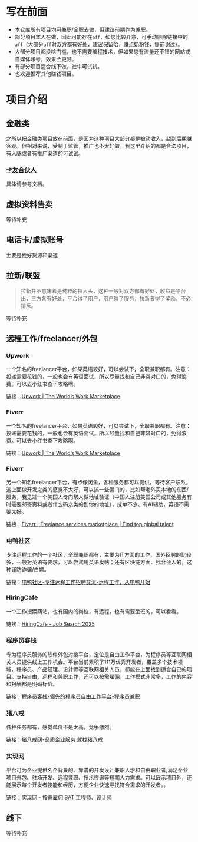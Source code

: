 # 写在前面

- 本仓库所有项目均可兼职/全职去做，但建议前期作为兼职。
- 部分项目本人在做，因此可能存在`aff`，如您比较介意，可手动删除链接中的`aff`（大部分`aff`对双方都有好处，建议保留哈，赚点奶粉钱，提前谢过）。
- 大部分项目都没啥门槛，也不需要编程技术，但如果您有流量还不错的网站或自媒体账号，效果会更好。
- 有部分项目适合线下做，社牛可试试。
- 也欢迎推荐其他赚钱项目。

# 项目介绍

## 金融类

之所以把金融类项目放在前面，是因为这种项目大部分都是被动收入，越到后期越客观。但相对来说，受制于监管，推广也不太好做。我这里介绍的都是合法项目，有人脉或者有推广渠道的可试试。

### [卡友合伙人](docs/卡友合伙人.md)

具体请参考文档。

## 虚拟资料售卖

等待补充

## 电话卡/虚拟账号

主要是找好货源和渠道

## 拉新/联盟

> 拉新并不意味着是纯粹的拉人头，这种一般对双方都有好处，收益是平台出，三方各有好处，平台得了用户，用户得了服务，拉新者得了奖励，不必排斥。

等待补充

## 远程工作/freelancer/外包

### Upwork

一个知名的freelancer平台，如果英语较好，可以尝试下，全职兼职都有。注意：投递需要花钱的，一般也会有英语面试，所以尽量找和自己非常对口的，免得浪费。可以去小红书查下攻略啊。

链接：[Upwork | The World’s Work Marketplace](https://www.upwork.com/)

### Fiverr

一个知名的freelancer平台，如果英语较好，可以尝试下，全职兼职都有。注意：投递需要花钱的，一般也会有英语面试，所以尽量找和自己非常对口的，免得浪费。可以去小红书查下攻略啊。

链接：[Upwork | The World’s Work Marketplace](https://www.upwork.com/)

### Fiverr

另一个知名freelancer平台，有点像闲鱼，各种服务都可以提供，等待客户联系，这上面做开发之类的感觉不太好，可以搞一些偏门的，比如帮老外买本地的东西/服务，我见过一个美国人专门帮人做地址验证（中国人注册美国公司或其他服务有时需要邮寄资料或者什么码之类的到你的地址），成单不少。有AI辅助，英语不需要太好。

链接：[Fiverr | Freelance services marketplace | Find top global talent](https://www.fiverr.com/)

### 电鸭社区

专注远程工作的一个社区，全职兼职都有，主要为IT方面的工作，国外招聘的比较多，一般对英语有要求，可以尝试用英语发帖；还有区块链方面、找合伙人的，这种谨防诈骗/白嫖。

链接：[电鸭社区-专注远程工作招聘交流-远程工作，从电鸭开始](https://eleduck.com/)

### HiringCafe

一个工作搜索网站，也有国内的岗位，有远程，也有需要坐班的，可以看看。

链接：[HiringCafe - Job Search 2025](https://hiring.cafe/)

### 程序员客栈
专为程序员服务的软件外包对接平台，定位是自由工作平台，为程序员等互联网相关人员提供线上工作机会。平台当前累积了111万优秀开发者，覆盖多个技术领域，程序员、产品经理、设计师等互联网相关人员，都能在上面找到适合自己的项目。支持自由、远程和兼职工作，还可以按需雇佣，工作模式非常多，工作的内容和报酬都是明码标价。

链接：[程序员客栈-领先的程序员自由工作平台-程序员兼职](https://www.proginn.com/)

### 猪八戒
各种任务都有，感觉单价不是太高，竞争激烈。

链接：[猪八戒网-品质企业服务 就找猪八戒](https://www.zbj.com/)

### 实现网
平台可为企业提供名企背景的、靠谱的开发设计兼职人才和自由职业者,满足企业项目外包、驻场开发、远程兼职、技术咨询等短期人力需求。可以展示项目外，还能展示每个开发者技能和经历，方便企业快速寻找符合需求的开发者。。

链接：[实现网 - 按需雇佣 BAT 工程师、设计师](https://shixian.com/)

## 线下

等待补充
